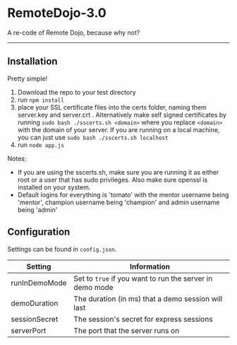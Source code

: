 # RemoteDojo-3.0 #
A re-code of Remote Dojo, because why not?


----------
## Installation ##
Pretty simple!

 1. Download the repo to your test directory
 2. run `npm install`
 3. place your SSL certificate files into the certs folder, naming them server.key and server.crt . Alternatively make self signed certificates by running `sudo bash ./sscerts.sh <domain>` where you replace `<domain>` with the domain of your server. If you are running on a local machine, you can just use `sudo bash ./sscerts.sh localhost`
 4. run `node app.js`

Notes:

 - If you are using the sscerts.sh, make sure you are running it as either root or a user that has sudo privileges. Also make sure openssl is installed on your system.
 - Default logins for everything is 'tomato' with the mentor username being 'mentor', champion username being 'champion' and admin username being 'admin'

## Configuration ##
Settings can be found in `config.json`.

| Setting               | Information                                                                      |
|-----------------------|----------------------------------------------------------------------------------|
| runInDemoMode         | Set to `true` if you want to run the server in demo mode                         |
| demoDuration          | The duration (in ms) that a demo session will last                               |
| sessionSecret         | The session's secret for express sessions                                        |
| serverPort            | The port that the server runs on                                                 |
